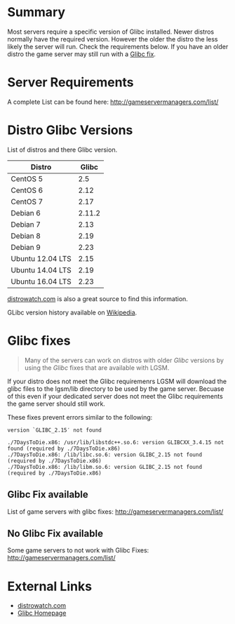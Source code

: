 # Summary
Most servers require a specific version of Glibc installed. Newer distros normally have the required version. However the older the distro the less likely the server will run. Check the requirements below. If you have an older distro the game server may still run with a [Glibc fix](#glibc-fixes).

Server Requirements
===================
A complete List can be found here:
http://gameservermanagers.com/list/

Distro Glibc Versions
====================
List of distros and there Glibc version. 

| Distro           | Glibc   |
|------------------|---------|
| CentOS 5         | 2.5     |
| CentOS 6         | 2.12    |
| CentOS 7         | 2.17    |
| Debian 6         | 2.11.2  |
| Debian 7         | 2.13    |
| Debian 8         | 2.19    |
| Debian 9         | 2.23    |
| Ubuntu 12.04 LTS | 2.15    |
| Ubuntu 14.04 LTS | 2.19    |
| Ubuntu 16.04 LTS | 2.23    |

[distrowatch.com](http://distrowatch.com) is also a great source to find this information. 

GLibc version history available on [Wikipedia](https://en.wikipedia.org/wiki/GNU_C_Library#Version_history).

Glibc fixes
===========

> Many of the servers can work on distros with older _Glibc_ versions by using the _Glibc_ fixes that are available with LGSM. 

If your distro does not meet the Glibc requiremenrs LGSM will download the glibc files to the lgsm/lib directory to be used by the game server. Becuase of this even if your dedicated server does not meet the Glibc requirements the game server should still work.

These fixes prevent errors similar to the following:
```
version `GLIBC_2.15′ not found
```   
```
./7DaysToDie.x86: /usr/lib/libstdc++.so.6: version GLIBCXX_3.4.15 not found (required by ./7DaysToDie.x86)
./7DaysToDie.x86: /lib/libc.so.6: version GLIBC_2.15 not found (required by ./7DaysToDie.x86)
./7DaysToDie.x86: /lib/libm.so.6: version GLIBC_2.15 not found (required by ./7DaysToDie.x86)
```

Glibc Fix available
-------------------
List of game servers with glibc fixes:
http://gameservermanagers.com/list/

No Glibc Fix available
----------------------
Some game servers to not work with Glibc Fixes:
http://gameservermanagers.com/list/

External Links
==============

* [distrowatch.com](http://distrowatch.com/)
* [Glibc Homepage](http://www.gnu.org/software/libc/) 